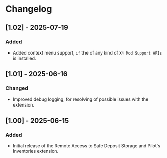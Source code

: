# Changelog

## [1.02] - 2025-07-19

### Added

- Added context menu support, `if` the of any kind of `X4 Mod Support APIs` is installed.

## [1.01] - 2025-06-16

### Changed

- Improved debug logging, for resolving of possible issues with the extension.

## [1.00] - 2025-06-15

### Added

- Initial release of the Remote Access to Safe Deposit Storage and Pilot's Inventories extension.
